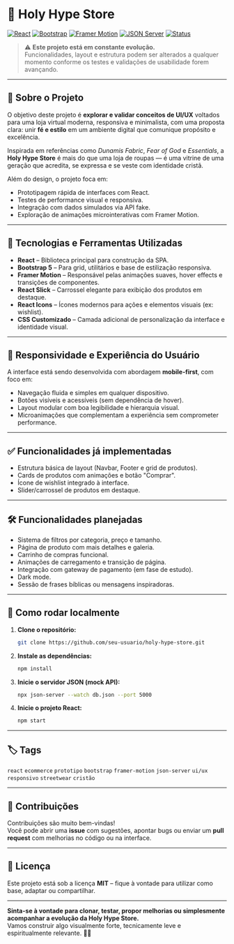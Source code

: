 # 🧢 Holy Hype Store

[![React](https://img.shields.io/badge/React-20232A?style=for-the-badge&logo=react&logoColor=61DAFB)](https://react.dev/)
[![Bootstrap](https://img.shields.io/badge/Bootstrap-5.0-7952B3?style=for-the-badge&logo=bootstrap&logoColor=white)](https://getbootstrap.com/)
[![Framer Motion](https://img.shields.io/badge/Framer%20Motion-0055FF?style=for-the-badge&logo=framer&logoColor=white)](https://www.framer.com/motion/)
[![JSON Server](https://img.shields.io/badge/JSON%20Server-333?style=for-the-badge&logo=json&logoColor=white)](https://github.com/typicode/json-server)
[![Status](https://img.shields.io/badge/status-em%20desenvolvimento-yellow?style=for-the-badge)](#)

> ⚠️ **Este projeto está em constante evolução.**  
> Funcionalidades, layout e estrutura podem ser alterados a qualquer momento conforme os testes e validações de usabilidade forem avançando.

---

## 🧾 Sobre o Projeto

O objetivo deste projeto é **explorar e validar conceitos de UI/UX** voltados para uma loja virtual moderna, responsiva e minimalista, com uma proposta clara: unir **fé e estilo** em um ambiente digital que comunique propósito e excelência.

Inspirada em referências como _Dunamis Fabric_, _Fear of God_ e _Essentials_, a **Holy Hype Store** é mais do que uma loja de roupas — é uma vitrine de uma geração que acredita, se expressa e se veste com identidade cristã.

Além do design, o projeto foca em:

- Prototipagem rápida de interfaces com React.
- Testes de performance visual e responsiva.
- Integração com dados simulados via API fake.
- Exploração de animações microinterativas com Framer Motion.

---

## 🚀 Tecnologias e Ferramentas Utilizadas

- **React** – Biblioteca principal para construção da SPA.
- **Bootstrap 5** – Para grid, utilitários e base de estilização responsiva.
- **Framer Motion** – Responsável pelas animações suaves, hover effects e transições de componentes.
- **React Slick** – Carrossel elegante para exibição dos produtos em destaque.
- **React Icons** – Ícones modernos para ações e elementos visuais (ex: wishlist).
- **CSS Customizado** – Camada adicional de personalização da interface e identidade visual.

---

## 📱 Responsividade e Experiência do Usuário

A interface está sendo desenvolvida com abordagem **mobile-first**, com foco em:

- Navegação fluida e simples em qualquer dispositivo.
- Botões visíveis e acessíveis (sem dependência de hover).
- Layout modular com boa legibilidade e hierarquia visual.
- Microanimações que complementam a experiência sem comprometer performance.

---

## ✅ Funcionalidades já implementadas

- Estrutura básica de layout (Navbar, Footer e grid de produtos).
- Cards de produtos com animações e botão "Comprar".
- Ícone de wishlist integrado à interface.
- Slider/carrossel de produtos em destaque.

---

## 🛠️ Funcionalidades planejadas

- Sistema de filtros por categoria, preço e tamanho.
- Página de produto com mais detalhes e galeria.
- Carrinho de compras funcional.
- Animações de carregamento e transição de página.
- Integração com gateway de pagamento (em fase de estudo).
- Dark mode.
- Sessão de frases bíblicas ou mensagens inspiradoras.

---

## 🧪 Como rodar localmente

1. **Clone o repositório:**

   ```bash
   git clone https://github.com/seu-usuario/holy-hype-store.git
   ```

2. **Instale as dependências:**

   ```bash
   npm install
   ```

3. **Inicie o servidor JSON (mock API):**

   ```bash
   npx json-server --watch db.json --port 5000
   ```

4. **Inicie o projeto React:**
   ```bash
   npm start
   ```

---

## 🏷️ Tags

`react` `ecommerce` `prototipo` `bootstrap` `framer-motion` `json-server` `ui/ux` `responsivo` `streetwear` `cristão`

---

## 🤝 Contribuições

Contribuições são muito bem-vindas!  
Você pode abrir uma **issue** com sugestões, apontar bugs ou enviar um **pull request** com melhorias no código ou na interface.

---

## 📌 Licença

Este projeto está sob a licença **MIT** – fique à vontade para utilizar como base, adaptar ou compartilhar.

---

**Sinta-se à vontade para clonar, testar, propor melhorias ou simplesmente acompanhar a evolução da Holy Hype Store.**  
Vamos construir algo visualmente forte, tecnicamente leve e espiritualmente relevante. 🙏🖤
